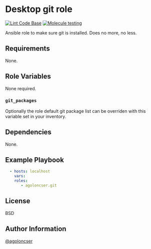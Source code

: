 # Desktop git role

[![Lint Code Base](https://github.com/agoloncser/ansible-role-git/actions/workflows/linter.yml/badge.svg)](https://github.com/agoloncser/ansible-role-git/actions/workflows/linter.yml)
[![Molecule testing](https://github.com/agoloncser/ansible-role-git/actions/workflows/ci.yml/badge.svg)](https://github.com/agoloncser/ansible-role-git/actions/workflows/ci.yml)

Ansible role to make sure git is installed. Does no more, no less.

## Requirements

None.

## Role Variables

None required.

### `git_packages`

Optionally the role default git package list can be overriden with
this variable set in your inventory.

## Dependencies

None.

## Example Playbook

```yaml
  - hosts: localhost
    vars:
    roles:
       - agoloncser.git
```

## License

BSD

## Author Information

[@agoloncser](https://github.com/agoloncser)
